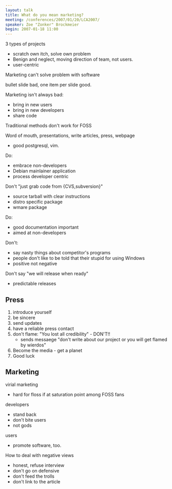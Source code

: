 ```yaml
---
layout: talk
title: What do you mean marketing?
meeting: /conferences/2007/01/20/LCA2007/
speaker: Zoe "Zonker" Brockmeier
begin: 2007-01-18 11:00
---
```

3 types of projects

* scratch own itch, solve own problem
* Benign and neglect, moving direction of team, not users.
* user-centric

Marketing can't solve problem with software

bullet slide bad, one item per slide good.

Marketing isn't always bad:

* bring in new users
* bring in new developers
* share code

Traditional methods don't work for FOSS

Word of mouth, presentations, write articles, press, webpage

* good postgresql, vim.

Do:

* embrace non-developers
* Debian mainlainer application
* process developer centric

Don't "just grab code from {CVS,subversion}"

* source tarball with clear instructions
* distro specific package
* wmare package

Do:

* good documentation important
* aimed at non-developers

Don't:

* say nasty things about competitor's programs
* people don't like to be told that their stupid for using Windows
* positive not negative

Don't say "we will release when ready"

* predictable releases

## Press

1. introduce yourself
2. be sincere
3. send updates
4. have a reliable press contact
5. don't flame: "You lost all credibility" - DON'T!!
   * sends messaege "don't write about our project or you will get flamed by
     wierdos"
6. Become the media - get a planet
7. Good luck

## Marketing

virial marketing

* hard for floss if at saturation point among FOSS fans

developers

* stand back
* don't bite users
* not gods

users

* promote software, too.

How to deal with negative views

* honest, refuse interview
* don't go on defensive
* don't feed the trolls
* don't link to the article

